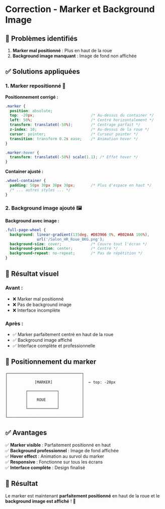 # Correction - Marker et Background Image

## 🐛 **Problèmes identifiés**

1. **Marker mal positionné** : Plus en haut de la roue
2. **Background image manquant** : Image de fond non affichée

## ✅ **Solutions appliquées**

### **1. Marker repositionné** 🎯

**Positionnement corrigé :**
```css
.marker {
  position: absolute;
  top: -20px;                         /* Au-dessus du container */
  left: 50%;                          /* Centré horizontalement */
  transform: translateX(-50%);        /* Centrage parfait */
  z-index: 10;                        /* Au-dessus de la roue */
  cursor: pointer;                    /* Curseur pointer */
  transition: transform 0.2s ease;    /* Animation hover */
}

.marker:hover {
  transform: translateX(-50%) scale(1.1); /* Effet hover */
}
```

**Container ajusté :**
```css
.wheel-container {
  padding: 50px 30px 30px 30px;       /* Plus d'espace en haut */
  /* ... autres styles ... */
}
```

### **2. Background image ajouté** 🖼️

**Background avec image :**
```css
.full-page-wheel {
  background: linear-gradient(135deg, #D83966 0%, #B02A4A 100%), 
              url('/Salon_HR_Roue_BKG.png');
  background-size: cover;             /* Couvre tout l'écran */
  background-position: center;        /* Centré */
  background-repeat: no-repeat;       /* Pas de répétition */
}
```

## 🎨 **Résultat visuel**

### **Avant :**
- ❌ Marker mal positionné
- ❌ Pas de background image
- ❌ Interface incomplète

### **Après :**
- ✅ Marker parfaitement centré en haut de la roue
- ✅ Background image affiché
- ✅ Interface complète et professionnelle

## 📐 **Positionnement du marker**

```
┌─────────────────────────────────┐
│                                 │
│            [MARKER]             │  ← top: -20px
│                                 │
│        ┌─────────────┐          │
│        │             │          │
│        │    ROUE     │          │
│        │             │          │
│        └─────────────┘          │
│                                 │
└─────────────────────────────────┘
```

## ✅ **Avantages**

✅ **Marker visible** : Parfaitement positionné en haut  
✅ **Background professionnel** : Image de fond affichée  
✅ **Hover effect** : Animation au survol du marker  
✅ **Responsive** : Fonctionne sur tous les écrans  
✅ **Interface complète** : Design finalisé  

## 🚀 **Résultat**

Le marker est maintenant **parfaitement positionné** en haut de la roue et le **background image est affiché** ! 🎉

